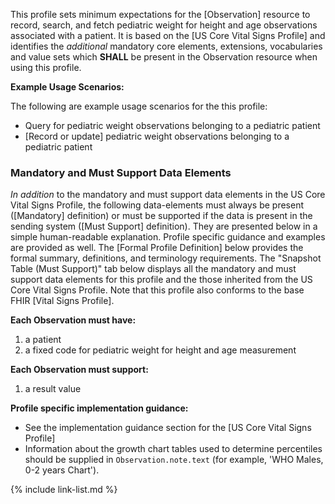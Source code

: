 
This profile sets minimum expectations for the [Observation] resource to record, search, and fetch pediatric weight for height and age observations associated with a patient. It is based on the [US Core Vital Signs Profile] and identifies the *additional* mandatory core elements, extensions, vocabularies and value sets which **SHALL** be present in the Observation resource when using this profile.

**Example Usage Scenarios:**

The following are example usage scenarios for the this profile:

- Query for pediatric weight observations belonging to a pediatric patient
- [Record or update] pediatric weight observations belonging to a pediatric patient

### Mandatory and Must Support Data Elements

*In addition* to the mandatory and must support data elements in the US Core Vital Signs Profile, the following data-elements must always be present ([Mandatory] definition) or must be supported if the data is present in the sending system ([Must Support] definition). They are presented below in a simple human-readable explanation. Profile specific guidance and examples are provided as well.  The [Formal Profile Definition] below provides the  formal summary, definitions, and terminology requirements.  The "Snapshot Table (Must Support)" tab below displays all the mandatory and must support data elements for this profile and the those inherited from the US Core Vital Signs Profile.  Note that this profile also conforms to the base FHIR [Vital Signs Profile].

**Each Observation must have:**

1. a patient
1. a fixed code for pediatric weight for height and age measurement

**Each Observation must support:**

1.  a result value

**Profile specific implementation guidance:**

- See the implementation guidance section for the [US Core Vital Signs Profile]
- Information about the growth chart tables used to determine percentiles should be supplied in `Observation.note.text` (for example, 'WHO Males, 0-2 years Chart').

{% include link-list.md %}
